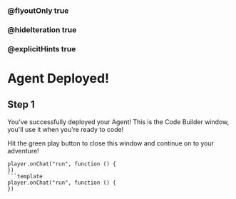 ### @flyoutOnly true
### @hideIteration true
### @explicitHints true

# Agent Deployed!

## Step 1
You've successfully deployed your Agent! This is the Code Builder window, you'll use it when you're ready to code!

Hit the green play button to close this window and continue on to your adventure!

```ghost
player.onChat("run", function () {
})
```template
player.onChat("run", function () {
})
```
```package
```
